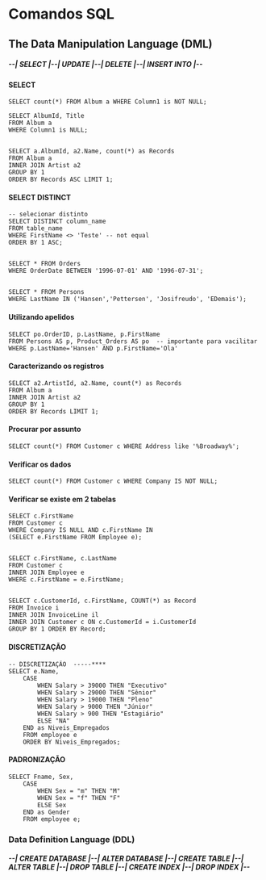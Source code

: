 # Comandos SQL

## The Data Manipulation Language (DML)
##### --|  SELECT  |--|  UPDATE  |--|  DELETE  |--|  INSERT INTO  |--</br>



#### SELECT
    SELECT count(*) FROM Album a WHERE Column1 is NOT NULL;

    SELECT AlbumId, Title 
    FROM Album a 
    WHERE Column1 is NULL;


    SELECT a.AlbumId, a2.Name, count(*) as Records 
    FROM Album a 
    INNER JOIN Artist a2 
    GROUP BY 1 
    ORDER BY Records ASC LIMIT 1;

#### SELECT DISTINCT
    -- selecionar distinto
    SELECT DISTINCT column_name
    FROM table_name
    WHERE FirstName <> 'Teste' -- not equal
    ORDER BY 1 ASC;


    SELECT * FROM Orders
    WHERE OrderDate BETWEEN '1996-07-01' AND '1996-07-31';


    SELECT * FROM Persons
    WHERE LastName IN ('Hansen','Pettersen', 'Josifreudo', 'EDemais');


 #### Utilizando apelidos
    SELECT po.OrderID, p.LastName, p.FirstName
    FROM Persons AS p, Product_Orders AS po  -- importante para vacilitar
    WHERE p.LastName='Hansen' AND p.FirstName='Ola'


 #### Caracterizando os registros
    SELECT a2.ArtistId, a2.Name, count(*) as Records 
    FROM Album a
    INNER JOIN Artist a2
    GROUP BY 1
    ORDER BY Records LIMIT 1;

    
#### Procurar por assunto
    SELECT count(*) FROM Customer c WHERE Address like '%Broadway%';


#### Verificar os dados
    SELECT count(*) FROM Customer c WHERE Company IS NOT NULL;


#### Verificar se existe em 2 tabelas
    SELECT c.FirstName 
    FROM Customer c 
    WHERE Company IS NULL AND c.FirstName IN 
    (SELECT e.FirstName FROM Employee e);


    SELECT c.FirstName, c.LastName 
    FROM Customer c 
    INNER JOIN Employee e 
    WHERE c.FirstName = e.FirstName;


    SELECT c.CustomerId, c.FirstName, COUNT(*) as Record
    FROM Invoice i
    INNER JOIN InvoiceLine il
    INNER JOIN Customer c ON c.CustomerId = i.CustomerId
    GROUP BY 1 ORDER BY Record;

#### DISCRETIZAÇÃO
    -- DISCRETIZAÇÃO  -----****
    SELECT e.Name,
        CASE
            WHEN Salary > 39000 THEN "Executivo"
            WHEN Salary > 29000 THEN "Sênior"
            WHEN Salary > 19000 THEN "Pleno"
            WHEN Salary > 9000 THEN "Júnior"
            WHEN Salary > 900 THEN "Estagiário"
            ELSE "NA"
        END as Niveis_Empregados
        FROM employee e 
        ORDER BY Niveis_Empregados;


#### PADRONIZAÇÃO 
    SELECT Fname, Sex, 
        CASE
            WHEN Sex = "m" THEN "M"
            WHEN Sex = "f" THEN "F"    
            ELSE Sex
        END as Gender
        FROM employee e;



### Data Definition Language (DDL)
##### --|  CREATE DATABASE  |--|  ALTER DATABASE  |--|  CREATE TABLE  |--|  ALTER TABLE  |--|  DROP TABLE |--|  CREATE INDEX  |--|  DROP INDEX  |--</br>


